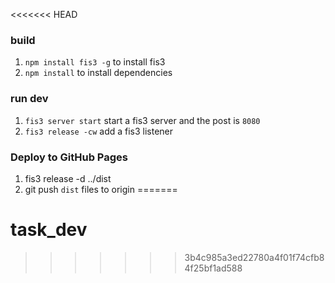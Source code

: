 <<<<<<< HEAD
### build

1. `npm install fis3 -g` to install fis3
2. `npm install` to install dependencies

### run dev

1. `fis3 server start` start a fis3 server and the post is `8080`
2. `fis3 release -cw` add a fis3 listener

### Deploy to GitHub Pages

1. fis3 release -d ../dist
2. git push `dist` files to origin
=======
# task_dev
>>>>>>> 3b4c985a3ed22780a4f01f74cfb84f25bf1ad588
